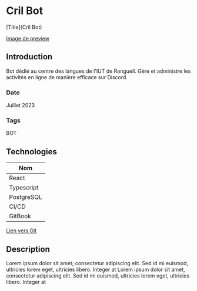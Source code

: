 # Cril Bot

[Title](Cril Bot)

[Image de preview](https://cdn.discordapp.com/attachments/814908646138970122/1193510420451950602/image.png?ex=65acfa32&is=659a8532&hm=b66c1f64507a5e5994fb2aadf4ab3967c4d7ddd46a5eeeac1de8b62d03e9931f&)

## Introduction

Bot dédié au centre des langues de l'IUT de Rangueil. Gère et administre les activités en ligne de manière efficace sur Discord.

### Date

Juillet 2023

### Tags

BOT

## Technologies

| Nom        |
| ---------- |
| React      |
| Typescript |
| PostgreSQL |
| CI/CD      |
| GitBook    |

[Lien vers Git](https://github.com/Eric-Philippe/Cril-Bot-main)

## Description

Lorem ipsum dolor sit amet, consectetur adipiscing elit. Sed id mi euismod, ultricies lorem eget, ultricies libero. Integer at
Lorem ipsum dolor sit amet, consectetur adipiscing elit. Sed id mi euismod, ultricies lorem eget, ultricies libero. Integer at
